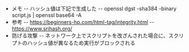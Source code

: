 - メモ
  -- ハッシュ値は下記で生成した
  -- openssl dgst -sha384 -binary script.js | openssl base64 -A
- 参考
  -- https://beginners-hp.com/html-tag/integrity.html
  -- https://www.srihash.org/
- 防げる攻撃
  -- ネットワーク上でスクリプトを改ざんされた場合に、スクリプトのハッシュ値が異なるため実行がブロックされる
